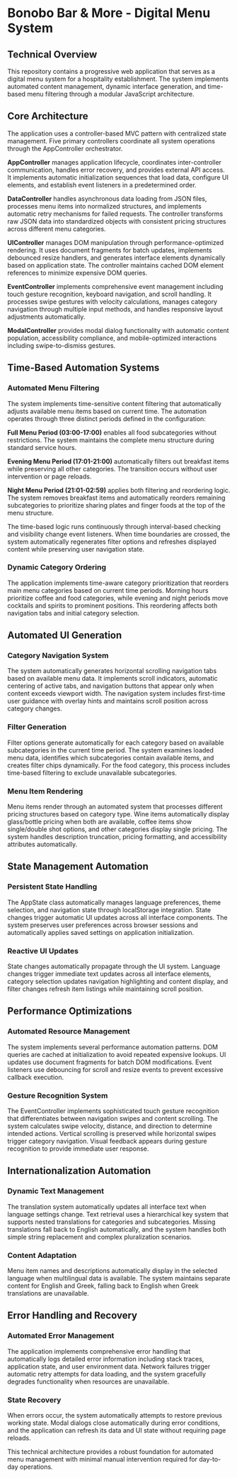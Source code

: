 # Bonobo Bar & More - Digital Menu System

## Technical Overview

This repository contains a progressive web application that serves as a digital menu system for a hospitality establishment. The system implements automated content management, dynamic interface generation, and time-based menu filtering through a modular JavaScript architecture.

## Core Architecture

The application uses a controller-based MVC pattern with centralized state management. Five primary controllers coordinate all system operations through the AppController orchestrator.

**AppController** manages application lifecycle, coordinates inter-controller communication, handles error recovery, and provides external API access. It implements automatic initialization sequences that load data, configure UI elements, and establish event listeners in a predetermined order.

**DataController** handles asynchronous data loading from JSON files, processes menu items into normalized structures, and implements automatic retry mechanisms for failed requests. The controller transforms raw JSON data into standardized objects with consistent pricing structures across different menu categories.

**UIController** manages DOM manipulation through performance-optimized rendering. It uses document fragments for batch updates, implements debounced resize handlers, and generates interface elements dynamically based on application state. The controller maintains cached DOM element references to minimize expensive DOM queries.

**EventController** implements comprehensive event management including touch gesture recognition, keyboard navigation, and scroll handling. It processes swipe gestures with velocity calculations, manages category navigation through multiple input methods, and handles responsive layout adjustments automatically.

**ModalController** provides modal dialog functionality with automatic content population, accessibility compliance, and mobile-optimized interactions including swipe-to-dismiss gestures.

## Time-Based Automation Systems

### Automated Menu Filtering

The system implements time-sensitive content filtering that automatically adjusts available menu items based on current time. The automation operates through three distinct periods defined in the configuration:

**Full Menu Period (03:00-17:00)** enables all food subcategories without restrictions. The system maintains the complete menu structure during standard service hours.

**Evening Menu Period (17:01-21:00)** automatically filters out breakfast items while preserving all other categories. The transition occurs without user intervention or page reloads.

**Night Menu Period (21:01-02:59)** applies both filtering and reordering logic. The system removes breakfast items and automatically reorders remaining subcategories to prioritize sharing plates and finger foods at the top of the menu structure.

The time-based logic runs continuously through interval-based checking and visibility change event listeners. When time boundaries are crossed, the system automatically regenerates filter options and refreshes displayed content while preserving user navigation state.

### Dynamic Category Ordering

The application implements time-aware category prioritization that reorders main menu categories based on current time periods. Morning hours prioritize coffee and food categories, while evening and night periods move cocktails and spirits to prominent positions. This reordering affects both navigation tabs and initial category selection.

## Automated UI Generation

### Category Navigation System

The system automatically generates horizontal scrolling navigation tabs based on available menu data. It implements scroll indicators, automatic centering of active tabs, and navigation buttons that appear only when content exceeds viewport width. The navigation system includes first-time user guidance with overlay hints and maintains scroll position across category changes.

### Filter Generation

Filter options generate automatically for each category based on available subcategories in the current time period. The system examines loaded menu data, identifies which subcategories contain available items, and creates filter chips dynamically. For the food category, this process includes time-based filtering to exclude unavailable subcategories.

### Menu Item Rendering

Menu items render through an automated system that processes different pricing structures based on category type. Wine items automatically display glass/bottle pricing when both are available, coffee items show single/double shot options, and other categories display single pricing. The system handles description truncation, pricing formatting, and accessibility attributes automatically.

## State Management Automation

### Persistent State Handling

The AppState class automatically manages language preferences, theme selection, and navigation state through localStorage integration. State changes trigger automatic UI updates across all interface components. The system preserves user preferences across browser sessions and automatically applies saved settings on application initialization.

### Reactive UI Updates

State changes automatically propagate through the UI system. Language changes trigger immediate text updates across all interface elements, category selection updates navigation highlighting and content display, and filter changes refresh item listings while maintaining scroll position.

## Performance Optimizations

### Automated Resource Management

The system implements several performance automation patterns. DOM queries are cached at initialization to avoid repeated expensive lookups. UI updates use document fragments for batch DOM modifications. Event listeners use debouncing for scroll and resize events to prevent excessive callback execution.

### Gesture Recognition System

The EventController implements sophisticated touch gesture recognition that differentiates between navigation swipes and content scrolling. The system calculates swipe velocity, distance, and direction to determine intended actions. Vertical scrolling is preserved while horizontal swipes trigger category navigation. Visual feedback appears during gesture recognition to provide immediate user response.

## Internationalization Automation

### Dynamic Text Management

The translation system automatically updates all interface text when language settings change. Text retrieval uses a hierarchical key system that supports nested translations for categories and subcategories. Missing translations fall back to English automatically, and the system handles both simple string replacement and complex pluralization scenarios.

### Content Adaptation

Menu item names and descriptions automatically display in the selected language when multilingual data is available. The system maintains separate content for English and Greek, falling back to English when Greek translations are unavailable.

## Error Handling and Recovery

### Automated Error Management

The application implements comprehensive error handling that automatically logs detailed error information including stack traces, application state, and user environment data. Network failures trigger automatic retry attempts for data loading, and the system gracefully degrades functionality when resources are unavailable.

### State Recovery

When errors occur, the system automatically attempts to restore previous working state. Modal dialogs close automatically during error conditions, and the application can refresh its data and UI state without requiring page reloads.

This technical architecture provides a robust foundation for automated menu management with minimal manual intervention required for day-to-day operations.
